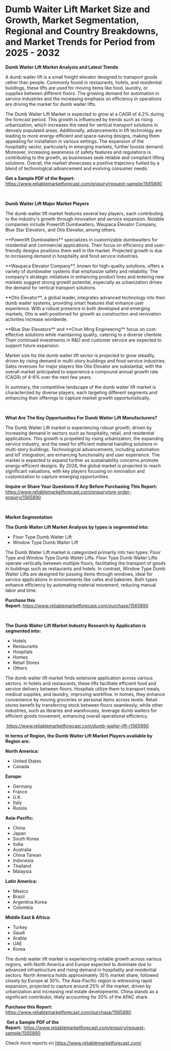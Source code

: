 <p><h1>Dumb Waiter Lift Market Size and Growth, Market Segmentation, Regional and Country Breakdowns, and Market Trends for Period from 2025 -  2032</h1></p><p><strong>Dumb Waiter Lift Market Analysis and Latest Trends</strong></p>
<p><p>A dumb waiter lift is a small freight elevator designed to transport goods rather than people. Commonly found in restaurants, hotels, and residential buildings, these lifts are used for moving items like food, laundry, or supplies between different floors. The growing demand for automation in service industries and the increasing emphasis on efficiency in operations are driving the market for dumb waiter lifts.</p><p>The Dumb Waiter Lift Market is expected to grow at a CAGR of 4.2% during the forecast period. This growth is influenced by trends such as rising urbanization, which increases the need for vertical transport solutions in densely populated areas. Additionally, advancements in lift technology are leading to more energy-efficient and space-saving designs, making them appealing for installation in various settings. The expansion of the hospitality sector, particularly in emerging markets, further boosts demand. Moreover, increasing awareness of safety features and regulations is contributing to the growth, as businesses seek reliable and compliant lifting solutions. Overall, the market showcases a positive trajectory fueled by a blend of technological advancement and evolving consumer needs.</p></p>
<p><strong>Get a Sample PDF of the Report:&nbsp;</strong> <a href="https://www.reliablemarketforecast.com/enquiry/request-sample/1565890?utm_campaign=1766&utm_medium=2&utm_source=Github&utm_content=ia&utm_term=16022025&utm_id=dumb-waiter-lift">https://www.reliablemarketforecast.com/enquiry/request-sample/1565890</a></p>
<p>&nbsp;</p>
<p><strong>Dumb Waiter Lift Major Market Players</strong></p>
<p><p>The dumb waiter lift market features several key players, each contributing to the industry's growth through innovation and service expansion. Notable companies include Powerlift Dumbwaiters, Waupaca Elevator Company, Blue Star Elevators, and Otis Elevator, among others.</p><p>**Powerlift Dumbwaiters** specializes in customizable dumbwaiters for residential and commercial applications. Their focus on efficiency and user-friendly designs positions them well in the market. Projected growth is due to increasing demand in hospitality and food service industries.</p><p>**Waupaca Elevator Company**, known for high-quality solutions, offers a variety of dumbwaiter systems that emphasize safety and reliability. The company's strategic initiatives in enhancing product lines and entering new markets suggest strong growth potential, especially as urbanization drives the demand for vertical transport solutions.</p><p>**Otis Elevator**, a global leader, integrates advanced technology into their dumb waiter systems, providing smart features that enhance user experience. With a robust presence in both developed and emerging markets, Otis is well-positioned for growth as construction and renovation activities increase worldwide.</p><p>**Blue Star Elevators** and **Chun Ming Engineering** focus on cost-effective solutions while maintaining quality, catering to a diverse clientele. Their continued investments in R&D and customer service are expected to support future expansion.</p><p>Market size for the dumb waiter lift sector is projected to grow steadily, driven by rising demand in multi-story buildings and food service industries. Sales revenues for major players like Otis Elevator are substantial, with the overall market anticipated to experience a compound annual growth rate (CAGR) of 4-6% over the next few years.</p><p>In summary, the competitive landscape of the dumb waiter lift market is characterized by diverse players, each targeting different segments and enhancing their offerings to capture market growth opportunistically.</p></p>
<p>&nbsp;</p>
<p><strong>What Are The Key Opportunities For Dumb Waiter Lift Manufacturers?</strong></p>
<p><p>The Dumb Waiter Lift market is experiencing robust growth, driven by increasing demand in sectors such as hospitality, retail, and residential applications. This growth is propelled by rising urbanization, the expanding service industry, and the need for efficient material handling solutions in multi-story buildings. Technological advancements, including automation and IoT integration, are enhancing functionality and user experience. The market is expected to expand further as sustainability concerns promote energy-efficient designs. By 2028, the global market is projected to reach significant valuations, with key players focusing on innovation and customization to capture emerging opportunities.</p></p>
<p><strong>Inquire or Share Your Questions If Any Before Purchasing This Report:</strong> <a href="https://www.reliablemarketforecast.com/enquiry/pre-order-enquiry/1565890?utm_campaign=1766&utm_medium=2&utm_source=Github&utm_content=ia&utm_term=16022025&utm_id=dumb-waiter-lift">https://www.reliablemarketforecast.com/enquiry/pre-order-enquiry/1565890</a></p>
<p>&nbsp;</p>
<p><strong>Market Segmentation</strong></p>
<p><strong>The Dumb Waiter Lift Market Analysis by types is segmented into:</strong></p>
<p><ul><li>Floor Type Dumb Waiter Lift</li><li>Window Type Dumb Waiter Lift</li></ul></p>
<p><p>The Dumb Waiter Lift market is categorized primarily into two types: Floor Type and Window Type Dumb Waiter Lifts. Floor Type Dumb Waiter Lifts operate vertically between multiple floors, facilitating the transport of goods in buildings such as restaurants and hotels. In contrast, Window Type Dumb Waiter Lifts are designed for passing items through windows, ideal for service applications in environments like cafes and bakeries. Both types enhance efficiency by automating material movement, reducing manual labor and time.</p></p>
<p><strong>Purchase this Report:&nbsp;</strong><a href="https://www.reliablemarketforecast.com/purchase/1565890?utm_campaign=1766&utm_medium=2&utm_source=Github&utm_content=ia&utm_term=16022025&utm_id=dumb-waiter-lift">https://www.reliablemarketforecast.com/purchase/1565890</a></p>
<p>&nbsp;</p>
<p><strong>The Dumb Waiter Lift Market Industry Research by Application is segmented into:</strong></p>
<p><ul><li>Hotels</li><li>Restaurants</li><li>Hospitals</li><li>Homes</li><li>Retail Stores</li><li>Others</li></ul></p>
<p><p>The dumb waiter lift market finds extensive application across various sectors. In hotels and restaurants, these lifts facilitate efficient food and service delivery between floors. Hospitals utilize them to transport meals, medical supplies, and laundry, improving workflow. In homes, they enhance convenience by moving groceries or personal items across levels. Retail stores benefit by transferring stock between floors seamlessly, while other industries, such as libraries and warehouses, leverage dumb waiters for efficient goods movement, enhancing overall operational efficiency.</p></p>
<p><a href="https://www.reliablemarketforecast.com/dumb-waiter-lift-r1565890?utm_campaign=1766&utm_medium=2&utm_source=Github&utm_content=ia&utm_term=16022025&utm_id=dumb-waiter-lift">&nbsp;https://www.reliablemarketforecast.com/dumb-waiter-lift-r1565890</a></p>
<p><strong>In terms of Region, the Dumb Waiter Lift Market Players available by Region are:</strong></p>
<p>
    <p> <strong> North America: </strong>
        <ul>
            <li>United States</li>
            <li>Canada</li>
        </ul>
        </p> 
    <p> <strong> Europe: </strong>
        <ul>
            <li>Germany</li>
            <li>France</li>
            <li>U.K.</li>
            <li>Italy</li>
            <li>Russia</li>
        </ul>
        </p> 
    <p> <strong> Asia-Pacific: </strong>
        <ul>
            <li>China</li>
            <li>Japan</li>
            <li>South Korea</li>
            <li>India</li>
            <li>Australia</li>
            <li>China Taiwan</li>
            <li>Indonesia</li>
            <li>Thailand</li>
            <li>Malaysia</li>
        </ul>
        </p> 
    <p> <strong> Latin America: </strong>
        <ul>
            <li>Mexico</li>
            <li>Brazil</li>
            <li>Argentina Korea</li>
            <li>Colombia</li>
        </ul>
        </p> 
    <p> <strong> Middle East & Africa: </strong>
        <ul>
            <li>Turkey</li>
            <li>Saudi</li>
            <li>Arabia</li>
            <li>UAE</li>
            <li>Korea</li>
        </ul>
    </p>
    </p>
<p><p>The dumb waiter lift market is experiencing notable growth across various regions, with North America and Europe expected to dominate due to advanced infrastructure and rising demand in hospitality and residential sectors. North America holds approximately 35% market share, followed closely by Europe at 30%. The Asia-Pacific region is witnessing rapid expansion, projected to capture around 25% of the market, driven by urbanization and increasing real estate developments. China stands as a significant contributor, likely accounting for 20% of the APAC share.</p></p>
<p><strong>Purchase this Report: </strong><a href="https://www.reliablemarketforecast.com/purchase/1565890?utm_campaign=1766&utm_medium=2&utm_source=Github&utm_content=ia&utm_term=16022025&utm_id=dumb-waiter-lift">https://www.reliablemarketforecast.com/purchase/1565890</a></p>
<p>&nbsp;<strong>Get a Sample PDF of the Report:&nbsp;&nbsp;</strong><a href="https://www.reliablemarketforecast.com/enquiry/request-sample/1565890?utm_campaign=1766&utm_medium=2&utm_source=Github&utm_content=ia&utm_term=16022025&utm_id=dumb-waiter-lift">https://www.reliablemarketforecast.com/enquiry/request-sample/1565890</a></p>
<p><strong></strong></p>
<p>Check more reports on <a href="https://www.reliablemarketforecast.com/?utm_campaign=1766&utm_medium=2&utm_source=Github&utm_content=ia&utm_term=16022025&utm_id=dumb-waiter-lift">https://www.reliablemarketforecast.com/</a></p>